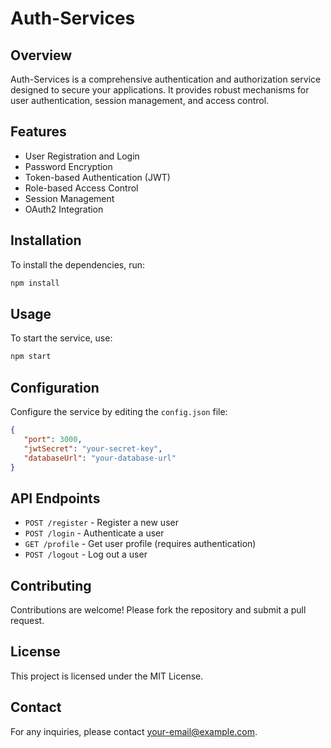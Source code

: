 # Auth-Services

## Overview
Auth-Services is a comprehensive authentication and authorization service designed to secure your applications. It provides robust mechanisms for user authentication, session management, and access control.

## Features
- User Registration and Login
- Password Encryption
- Token-based Authentication (JWT)
- Role-based Access Control
- Session Management
- OAuth2 Integration

## Installation
To install the dependencies, run:
```bash
npm install
```

## Usage
To start the service, use:
```bash
npm start
```

## Configuration
Configure the service by editing the `config.json` file:
```json
{
   "port": 3000,
   "jwtSecret": "your-secret-key",
   "databaseUrl": "your-database-url"
}
```

## API Endpoints
- `POST /register` - Register a new user
- `POST /login` - Authenticate a user
- `GET /profile` - Get user profile (requires authentication)
- `POST /logout` - Log out a user

## Contributing
Contributions are welcome! Please fork the repository and submit a pull request.

## License
This project is licensed under the MIT License.

## Contact
For any inquiries, please contact [your-email@example.com](mailto:your-email@example.com).
